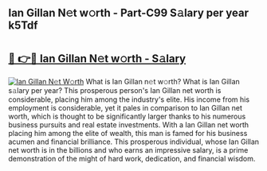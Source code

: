 ## Ian Gillan N𝚎t w𝚘rth - Part-C99 S𝚊lary per year k5Tdf

# <h2><a href="http://gc3q51.nevu.top/?p=Ian+Gillan">🔗 👉🔴 Ian Gillan N𝚎t w𝚘rth - S𝚊lary</a></h2>

[![Ian Gillan N𝚎t W𝚘rth](https://i.imgur.com/Oavwk0R.jpeg)](http://gc3q51.nevu.top/?p=Ian+Gillan)
What is Ian Gillan n𝚎t w𝚘rth? What is Ian Gillan s𝚊lary per year?
This prosperous person's Ian Gillan net worth is considerable, placing him among the industry's elite. His income from his employment is considerable, yet it pales in comparison to Ian Gillan net worth, which is thought to be significantly larger thanks to his numerous business pursuits and real estate investments. With a Ian Gillan net worth placing him among the elite of wealth, this man is famed for his business acumen and financial brilliance. This prosperous individual, whose Ian Gillan net worth is in the billions and who earns an impressive salary, is a prime demonstration of the might of hard work, dedication, and financial wisdom.
